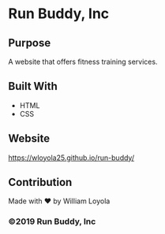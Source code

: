 # Run Buddy, Inc

## Purpose
A website that offers fitness training services. 

## Built With
* HTML
* CSS

## Website
https://wloyola25.github.io/run-buddy/

## Contribution
Made with ❤️ by William Loyola

### ©️2019 Run Buddy, Inc 
